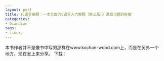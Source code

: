 ```yaml
---
layout: post
title: 《C语言编程：一本全面的C语言入门教程（第三版）》课后习题的答案
categories:
- Diandian
tags:
- Linux, 
---
```

本书作者并不是像书中写的那样在www.kochan-wood.com上，而是在另外一个地方，现在发上来分享。 下载：